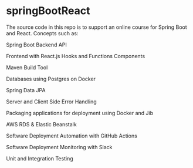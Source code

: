 # springBootReact

The source code in this repo is to support an online course for Spring Boot and React.
Concepts such as:

Spring Boot Backend API

Frontend with React.js Hooks and Functions Components

Maven Build Tool

Databases using Postgres on Docker

Spring Data JPA

Server and Client Side Error Handling

Packaging applications for deployment using Docker and Jib

AWS RDS & Elastic Beanstalk

Software Deployment Automation with GitHub Actions

Software Deployment Monitoring with Slack

Unit and Integration Testing
